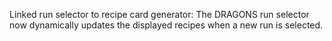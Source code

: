 Linked run selector to recipe card generator: The DRAGONS run selector now dynamically updates the displayed recipes when a new run is selected.
